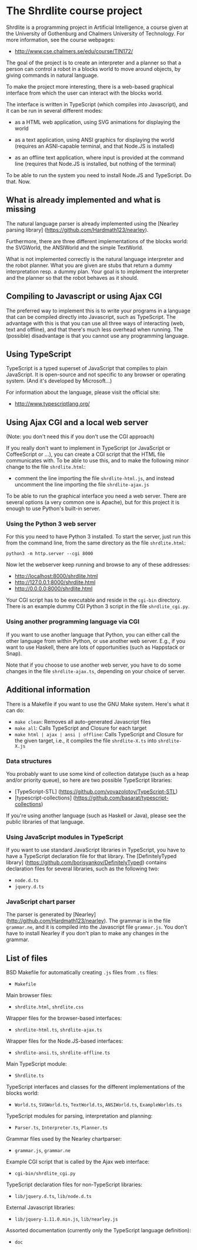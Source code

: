 The Shrdlite course project
============================

Shrdlite is a programming project in Artificial Intelligence, a course given 
at the University of Gothenburg and Chalmers University of Technology.
For more information, see the course webpages:

- <http://www.cse.chalmers.se/edu/course/TIN172/>

The goal of the project is to create an interpreter and a planner so that
a person can control a robot in a blocks world to move around objects,
by giving commands in natural language.

To make the project more interesting, there is a web-based graphical 
interface from which the user can interact with the blocks world.

The interface is written in TypeScript (which compiles into Javascript),
and it can be run in several different modes:

- as a HTML web application, using SVG animations for displaying the world

- as a text application, using ANSI graphics for displaying the world
  (requires an ASNI-capable terminal, and that Node.JS is installed)

- as an offline text application, where input is provided at the command line
  (requires that Node.JS is installed, but nothing of the terminal)

To be able to run the system you need to install Node.JS and TypeScript.
Do that. Now.


What is already implemented and what is missing
------------------------------------------------

The natural language parser is already implemented using the 
[Nearley parsing library] (https://github.com/Hardmath123/nearley).

Furthermore, there are three different implementations of the blocks
world: the SVGWorld, the ANSIWorld and the simple TextWorld.

What is not implemented correctly is the natural language interpreter
and the robot planner. What you are given are stubs that return
a dummy interpretation resp. a dummy plan. Your goal is to implement
the interpreter and the planner so that the robot behaves as it should.


Compiling to Javascript or using Ajax CGI
------------------------------------------

The preferred way to implement this is to write your programs in a 
language that can be compiled directly into Javascript, such as
TypeScript. The advantage with this is that you can use
all three ways of interacting (web, text and offline), and that there's
much less overhead when running. The (possible) disadvantage is that 
you cannot use any programming language.


Using TypeScript
-----------------

TypeScript is a typed superset of JavaScript that compiles to plain JavaScript.
It is open-source and not specific to any browser or operating system.
(And it's developed by Microsoft...)

For information about the language, please visit the official site:

- <http://www.typescriptlang.org/>


Using Ajax CGI and a local web server
--------------------------------------

(Note: you don't need this if you don't use the CGI approach)

If you really don't want to implement in TypeScript (or JavaScript or CoffeeScript or ...), 
you can create a CGI script that the HTML file communicates with.
To be able to use this, and to make the following minor change to the file `shrdlite.html`:

- comment the line importing the file `shrdlite-html.js`, and
  instead uncomment the line importing the file `shrdlite-ajax.js`

To be able to run the graphical interface you need a web server. 
There are several options (a very common one is Apache), but for this
project it is enough to use Python's built-in server. 

### Using the Python 3 web server

For this you need to have Python 3 installed. To start the server, 
just run this from the command line, from the same directory as the 
file `shrdlite.html`:

    python3 -m http.server --cgi 8000

Now let the webserver keep running and browse to any of these addresses:

- <http://localhost:8000/shrdlite.html>
- <http://127.0.0.1:8000/shrdlite.html>
- <http://0.0.0.0:8000/shrdlite.html>

Your CGI script has to be executable and reside in the `cgi-bin` directory.
There is an example dummy CGI Python 3 script in the file `shrdlite_cgi.py`.

### Using another programming language via CGI

If you want to use another language that Python, you can either call the other
language from within Python, or use another web server. E.g., if you want to 
use Haskell, there are lots of opportunities (such as Happstack or Snap).

Note that if you choose to use another web server, you have to do some changes 
in the file `shrdlite-ajax.ts`, depending on your choice of server.


Additional information
-----------------------

There is a Makefile if you want to use the GNU Make system. Here's what it can do:

- `make clean`: Removes all auto-generated Javascript files
- `make all`: Calls TypeScript and Closure for each target
- `make html | ajax | ansi | offline`:
  Calls TypeScript and Closure for the given target,
  i.e., it compiles the file `shrdlite-X.ts` into `shrdlite-X.js`

### Data structures

You probably want to use some kind of collection datatype (such as a heap
and/or priority queue), so here are two possible TypeScript libraries:

- [TypeScript-STL] (https://github.com/vovazolotoy/TypeScript-STL)
- [typescript-collections] (https://github.com/basarat/typescript-collections)

If you're using another language (such as Haskell or Java), please see the 
public libraries of that language.

### Using JavaScript modules in TypeScript

If you want to use standard JavaScript libraries in TypeScript, you have to
have a TypeScript declaration file for that library. 
The [DefinitelyTyped library] (https://github.com/borisyankov/DefinitelyTyped)
contains declaration files for several libraries, such as the following two:

- `node.d.ts`
- `jquery.d.ts`

### JavaScript chart parser

The parser is generated by [Nearley] (http://github.com/Hardmath123/nearley).
The grammar is in the file `grammar.ne`, and it is compiled into the 
Javascript file `grammar.js`. You don't have to install Nearley if you 
don't plan to make any changes in the grammar.


List of files
--------------

BSD Makefile for automatically creating `.js` files from `.ts` files:
- `Makefile`

Main browser files:
- `shrdlite.html`, `shrdlite.css`

Wrapper files for the browser-based interfaces:
- `shrdlite-html.ts`, `shrdlite-ajax.ts`

Wrapper files for the Node.JS-based interfaces:
- `shrdlite-ansi.ts`, `shrdlite-offline.ts`

Main TypeScript module:
- `Shrdlite.ts`

TypeScript interfaces and classes for the different implementations of the blocks world:
- `World.ts`, `SVGWorld.ts`, `TextWorld.ts`, `ANSIWorld.ts`, `ExampleWorlds.ts`

TypeScript modules for parsing, interpretation and planning:
- `Parser.ts`, `Interpreter.ts`, `Planner.ts`

Grammar files used by the Nearley chartparser:
- `grammar.js`, `grammar.ne`

Example CGI script that is called by the Ajax web interface:
- `cgi-bin/shrdlite_cgi.py`

TypeScript declaration files for non-TypeScript libraries:
- `lib/jquery.d.ts`, `lib/node.d.ts`

External Javascript libraries:
- `lib/jquery-1.11.0.min.js`, `lib/nearley.js`

Assorted documentation (currently only the TypeScript language definition):
- `doc`

